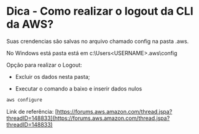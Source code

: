 # Dica - Como realizar o logout da CLI da AWS?

Suas crendencias são salvas no arquivo chamado config na pasta .aws. 

No Windows está pasta está em c:\Users\<USERNAME>\.aws\config

Opção para realizar o Logout:

* Excluir os dados nesta pasta;

* Executar o comando a baixo e inserir dados nulos

```bash
aws configure
```

Link de referência: [https://forums.aws.amazon.com/thread.jspa?threadID=148833](https://forums.aws.amazon.com/thread.jspa?threadID=148833)